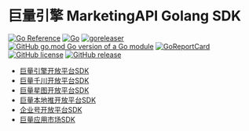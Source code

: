 # 巨量引擎 MarketingAPI Golang SDK

[![Go Reference](https://pkg.go.dev/badge/github.com/bububa/oceanengine.svg)](https://pkg.go.dev/github.com/bububa/oceanengine)
[![Go](https://github.com/bububa/oceanengine/actions/workflows/go.yml/badge.svg)](https://github.com/bububa/oceanengine/actions/workflows/go.yml)
[![goreleaser](https://github.com/bububa/oceanengine/actions/workflows/goreleaser.yml/badge.svg)](https://github.com/bububa/oceanengine/actions/workflows/goreleaser.yml)
[![GitHub go.mod Go version of a Go module](https://img.shields.io/github/go-mod/go-version/bububa/oceanengine.svg)](https://github.com/bububa/oceanengine)
[![GoReportCard](https://goreportcard.com/badge/github.com/bububa/oceanengine)](https://goreportcard.com/report/github.com/bububa/oceanengine)
[![GitHub license](https://img.shields.io/github/license/bububa/oceanengine.svg)](https://github.com/bububa/oceanengine/blob/master/LICENSE)
[![GitHub release](https://img.shields.io/github/release/bububa/oceanengine.svg)](https://GitHub.com/bububa/oceanengine/releases/)

- [巨量引擎开放平台SDK](https://github.com/bububa/oceanengine/blob/master/marketing-api/OCEANENGINE.md)
- [巨量千川开放平台SDK](https://github.com/bububa/oceanengine/blob/master/marketing-api/QIANCHUAN.md)
- [巨量星图开放平台SDK](https://github.com/bububa/oceanengine/blob/master/marketing-api/STAR.md)
- [巨量本地推开放平台SDK](https://github.com/bububa/oceanengine/blob/master/marketing-api/LOCAL.md)
- [企业号开放平台SDK](https://github.com/bububa/oceanengine/blob/master/marketing-api/ENTERPRISE.md)
- [巨量应用市场SDK](https://github.com/bububa/oceanengine/blob/master/marketing-api/SERVE_MARKET.md)
